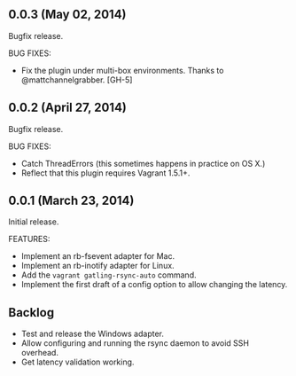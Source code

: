 ## 0.0.3 (May 02, 2014)

Bugfix release.

BUG FIXES:

- Fix the plugin under multi-box environments. Thanks to @mattchannelgrabber. [GH-5]

## 0.0.2 (April 27, 2014)

Bugfix release.

BUG FIXES:

- Catch ThreadErrors (this sometimes happens in practice on OS X.)
- Reflect that this plugin requires Vagrant 1.5.1+.

## 0.0.1 (March 23, 2014)

Initial release.

FEATURES:

- Implement an rb-fsevent adapter for Mac.
- Implement an rb-inotify adapter for Linux.
- Add the `vagrant gatling-rsync-auto` command.
- Implement the first draft of a config option to allow changing the latency.

## Backlog

- Test and release the Windows adapter.
- Allow configuring and running the rsync daemon to avoid SSH overhead.
- Get latency validation working.
